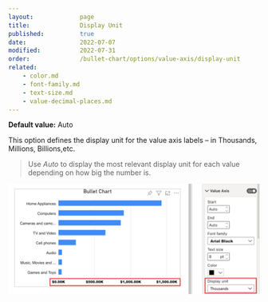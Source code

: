 ```yaml
---
layout:             page
title:              Display Unit
published:          true
date:               2022-07-07
modified:   	    2022-07-31
order:              /bullet-chart/options/value-axis/display-unit
related:
    - color.md
    - font-family.md
    - text-size.md
    - value-decimal-places.md
---
```


**Default value:** Auto

This option defines the display unit for the value axis labels – in Thousands, Millions, Billions,etc.  

> Use *Auto* to display the most relevant display unit for each value depending on how big the number is.

<img src="images/display-unit.png" width="700">
